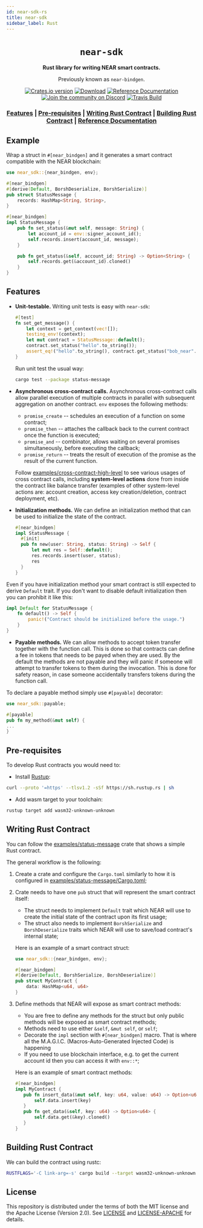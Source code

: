 ```yaml
---
id: near-sdk-rs
title: near-sdk
sidebar_label: Rust
---
```


<div align="center">

  <h1><code>near-sdk</code></h1>

  <p>
    <strong>Rust library for writing NEAR smart contracts.</strong>
  </p>
  <p>
    Previously known as <code>near-bindgen</code>.
  </p>


  <p>
    <a href="https://crates.io/crates/near-sdk"><img src="https://img.shields.io/crates/v/near-sdk.svg?style=flat-square" alt="Crates.io version" /></a>
    <a href="https://crates.io/crates/near-sdk"><img src="https://img.shields.io/crates/d/near-sdk.svg?style=flat-square" alt="Download" /></a>
    <a href="https://docs.rs/near-sdk"><img src="https://docs.rs/near-sdk/badge.svg" alt="Reference Documentation" /></a>
    <a href="https://discord.gg/gBtUFKR"><img src="https://img.shields.io/discord/490367152054992913.svg" alt="Join the community on Discord" /></a>
    <a href="https://travis-ci.com/near/near-sdk-rs"><img src="https://travis-ci.com/near/near-sdk-rs.svg?branch=master" alt="Travis Build" /></a>
  </p>

   <h3>
      <a href="https://github.com/near/near-sdk-rs#features">Features</a>
      <span> | </span>
      <a href="https://github.com/near/near-sdk-rs#pre-requisites">Pre-requisites</a>
      <span> | </span>
      <a href="https://github.com/near/near-sdk-rs#writing-rust-contract">Writing Rust Contract</a>
      <span> | </span>
      <a href="https://github.com/near/near-sdk-rs#building-rust-contract">Building Rust Contract</a>
      <span> | </span>
      <a href="https://docs.rs/near-sdk">Reference Documentation</a>
    </h3>
</div>

## Example

Wrap a struct in `#[near_bindgen]` and it generates a smart contract compatible with the NEAR blockchain:
```rust
use near_sdk::{near_bindgen, env};

#[near_bindgen]
#[derive(Default, BorshDeserialize, BorshSerialize)]
pub struct StatusMessage {
    records: HashMap<String, String>,
}

#[near_bindgen]
impl StatusMessage {
    pub fn set_status(&mut self, message: String) {
        let account_id = env::signer_account_id();
        self.records.insert(account_id, message);
    }

    pub fn get_status(&self, account_id: String) -> Option<String> {
        self.records.get(&account_id).cloned()
    }
}
```

## Features

* **Unit-testable.** Writing unit tests is easy with `near-sdk`:

    ```rust
    #[test]
    fn set_get_message() {
        let context = get_context(vec![]);
        testing_env!(context);
        let mut contract = StatusMessage::default();
        contract.set_status("hello".to_string());
        assert_eq!("hello".to_string(), contract.get_status("bob_near".to_string()).unwrap());
    }
    ```

    Run unit test the usual way:
    ```bash
    cargo test --package status-message
    ```

* **Asynchronous cross-contract calls.** Asynchronous cross-contract calls allow parallel execution
    of multiple contracts in parallel with subsequent aggregation on another contract.
    `env` exposes the following methods:
    * `promise_create` -- schedules an execution of a function on some contract;
    * `promise_then` -- attaches the callback back to the current contract once the function is executed;
    * `promise_and` -- combinator, allows waiting on several promises simultaneously, before executing the callback;
    * `promise_return` -- treats the result of execution of the promise as the result of the current function.
    
    Follow [examples/cross-contract-high-level](https://github.com/near/near-sdk-rs/tree/master/examples/cross-contract-high-level)
    to see various usages of cross contract calls, including **system-level actions** done from inside the contract like balance transfer (examples of other system-level actions are: account creation, access key creation/deletion, contract deployment, etc).

* **Initialization methods.** We can define an initialization method that can be used to initialize the state of the
contract.

    ```rust
    #[near_bindgen]
    impl StatusMessage {
      #[init]
      pub fn new(user: String, status: String) -> Self {
          let mut res = Self::default();
          res.records.insert(user, status);
          res
      }
    }
    ```
Even if you have initialization method your smart contract is still expected to derive `Default` trait. If you don't
want to disable default initialization then you can prohibit it like this:
```rust
impl Default for StatusMessage {
    fn default() -> Self {
        panic!("Contract should be initialized before the usage.")
    }
}
```

* **Payable methods.** We can allow methods to accept token transfer together with the function call. This is done so that contracts can define a fee in tokens that needs to be payed when they are used. By the default the methods are not payable and they will panic if someone will attempt to transfer tokens to them during the invocation. This is done for safety reason, in case someone accidentally transfers tokens during the function call. 

To declare a payable method simply use `#[payable]` decorator:
```rust
use near_sdk::payable;

#[payable]
pub fn my_method(&mut self) {
...
}
```


## Pre-requisites
To develop Rust contracts you would need to:
* Install [Rustup](https://rustup.rs/):
```bash
curl --proto '=https' --tlsv1.2 -sSf https://sh.rustup.rs | sh
```
* Add wasm target to your toolchain:
```bash
rustup target add wasm32-unknown-unknown
```

## Writing Rust Contract
You can follow the [examples/status-message](https://github.com/near/near-sdk-rs/tree/master/examples/status-message) crate that shows a simple Rust contract.

The general workflow is the following:
1. Create a crate and configure the `Cargo.toml` similarly to how it is configured in [examples/status-message/Cargo.toml](https://github.com/near/near-sdk-rs/tree/master/examples/status-message/Cargo.toml);
2. Crate needs to have one `pub` struct that will represent the smart contract itself:
    * The struct needs to implement `Default` trait which
    NEAR will use to create the initial state of the contract upon its first usage;
    * The struct also needs to implement `BorshSerialize` and `BorshDeserialize` traits which NEAR will use to save/load contract's internal state;

   Here is an example of a smart contract struct:
   ```rust
   use near_sdk::{near_bindgen, env};
   
   #[near_bindgen]
   #[derive(Default, BorshSerialize, BorshDeserialize)]
   pub struct MyContract {
       data: HashMap<u64, u64>
   }
   ```

3. Define methods that NEAR will expose as smart contract methods:
    * You are free to define any methods for the struct but only public methods will be exposed as smart contract methods;
    * Methods need to use either `&self`, `&mut self`, or `self`;
    * Decorate the `impl` section with `#[near_bindgen]` macro. That is where all the M.A.G.I.C. (Macros-Auto-Generated Injected Code) is happening
    * If you need to use blockchain interface, e.g. to get the current account id then you can access it with `env::*`;

    Here is an example of smart contract methods:
    ```rust
    #[near_bindgen]
    impl MyContract {
       pub fn insert_data(&mut self, key: u64, value: u64) -> Option<u64> {
           self.data.insert(key)
       }
       pub fn get_data(&self, key: u64) -> Option<u64> {
           self.data.get(&key).cloned()
       }
    }
    ```

## Building Rust Contract
We can build the contract using rustc:
```bash
RUSTFLAGS='-C link-arg=-s' cargo build --target wasm32-unknown-unknown --release
```

## License
This repository is distributed under the terms of both the MIT license and the Apache License (Version 2.0).
See [LICENSE](https://github.com/near/near-sdk-rs/blob/master/LICENSE) and [LICENSE-APACHE](https://github.com/near/near-sdk-rs/blob/master/LICENSE-APACHE) for details.